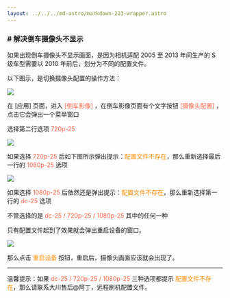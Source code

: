 ```yaml
---
layout: ../../../md-astro/markdown-223-wrapper.astro
---
```


### # 解决倒车摄像头不显示

如果出现倒车摄像头不显示画面，是因为相机适配 2005 至 2013 年间生产的 S 级车型需要以 2010 年前后，划分为不同的配置文件。

以下图示，是切换摄像头配置的操作方法：

![](https://img.picui.cn/free/2024/06/29/667fda6f6c86c.png)

在 [应用] 页面，进入 <font color=#FF6347>[倒车影像]</font> ，在倒车影像页面有个文字按钮  <font color=#FF6347>[摄像头配置]</font> ，点击它会弹出一个菜单窗口

选择第二行选项 <font color=#FF6347>720p-25</font>

![](https://img.picui.cn/free/2024/06/29/667fd129404fe.png)

如果选择 <font color=#FF6347>720p-25</font> 后如下图所示弹出提示：<font color=#FF8C00>配置文件不存在</font>，那么重新选择最后一行的 <font color=#FF6347>1080p-25</font> 选项

![](https://img.picui.cn/free/2024/06/29/667fd3a88b1a6.png)

如果选择 <font color=#FF6347>1080p-25</font> 后依然还是弹出提示：<font color=#FF8C00>配置文件不存在</font>，那么重新选择第一行的 <font color=#FF6347>dc-25</font> 选项

不管选择的是 <font color=#FF6347>dc-25 / 720p-25 / 1080p-25</font> 其中的任何一种

只有配置文件起到了效果就会弹出重启设备的窗口。

![](https://img.picui.cn/free/2024/06/29/667fd4e735b5a.png)

那么点击 <font color=#FF8C00>重启设备</font> 按钮，重启后，摄像头画面应该就会出现了。

---

温馨提示：如果 <font color=#FF6347>dc-25 / 720p-25 / 1080p-25</font> 三种选项都提示 <font color=#FF8C00>配置文件不存在</font>，那么请联系大川售后@阿丁，远程刷机配置文件。